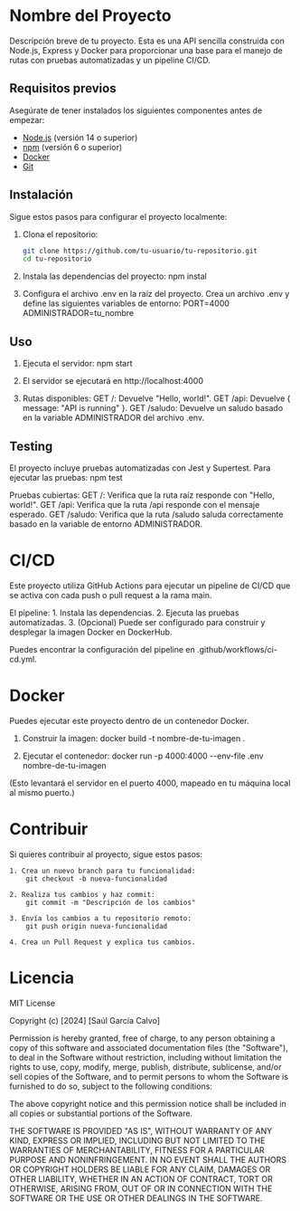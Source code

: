 # Nombre del Proyecto

Descripción breve de tu proyecto. Esta es una API sencilla construida con Node.js, Express y Docker para proporcionar una base para el manejo de rutas con pruebas automatizadas y un pipeline CI/CD.

## Requisitos previos

Asegúrate de tener instalados los siguientes componentes antes de empezar:
- [Node.js](https://nodejs.org/) (versión 14 o superior)
- [npm](https://www.npmjs.com/) (versión 6 o superior)
- [Docker](https://www.docker.com/get-started)
- [Git](https://git-scm.com/)

## Instalación

Sigue estos pasos para configurar el proyecto localmente:

1. Clona el repositorio:
   ```bash
   git clone https://github.com/tu-usuario/tu-repositorio.git
   cd tu-repositorio

2. Instala las dependencias del proyecto:
    npm instal

3. Configura el archivo .env en la raíz del proyecto. Crea un archivo .env y define las siguientes variables de entorno:
    PORT=4000
    ADMINISTRADOR=tu_nombre

## Uso

1. Ejecuta el servidor:
    npm start

2. El servidor se ejecutará en http://localhost:4000

3. Rutas disponibles:
    GET /: Devuelve "Hello, world!".
    GET /api: Devuelve { message: "API is running" }.
    GET /saludo: Devuelve un saludo basado en la variable ADMINISTRADOR del archivo .env.

## Testing

El proyecto incluye pruebas automatizadas con Jest y Supertest. Para ejecutar las pruebas:
    npm test

Pruebas cubiertas:
    GET /: Verifica que la ruta raíz responde con "Hello, world!".
    GET /api: Verifica que la ruta /api responde con el mensaje esperado.
    GET /saludo: Verifica que la ruta /saludo saluda correctamente basado en la variable de entorno ADMINISTRADOR.

# CI/CD

Este proyecto utiliza GitHub Actions para ejecutar un pipeline de CI/CD que se activa con cada push o pull request a la rama main.

El pipeline:
    1. Instala las dependencias.
    2. Ejecuta las pruebas automatizadas.
    3. (Opcional) Puede ser configurado para construir y desplegar la imagen Docker en DockerHub.

Puedes encontrar la configuración del pipeline en .github/workflows/ci-cd.yml.

# Docker

Puedes ejecutar este proyecto dentro de un contenedor Docker.

1. Construir la imagen:
    docker build -t nombre-de-tu-imagen .

2. Ejecutar el contenedor:
    docker run -p 4000:4000 --env-file .env nombre-de-tu-imagen

(Esto levantará el servidor en el puerto 4000, mapeado en tu máquina local al mismo puerto.)

# Contribuir

Si quieres contribuir al proyecto, sigue estos pasos:

    1. Crea un nuevo branch para tu funcionalidad:
        git checkout -b nueva-funcionalidad
    
    2. Realiza tus cambios y haz commit:
        git commit -m "Descripción de los cambios"
    
    3. Envía los cambios a tu repositorio remoto:
        git push origin nueva-funcionalidad
    
    4. Crea un Pull Request y explica tus cambios.

# Licencia

MIT License

Copyright (c) [2024] [Saúl García Calvo]

Permission is hereby granted, free of charge, to any person obtaining a copy
of this software and associated documentation files (the "Software"), to deal
in the Software without restriction, including without limitation the rights
to use, copy, modify, merge, publish, distribute, sublicense, and/or sell
copies of the Software, and to permit persons to whom the Software is
furnished to do so, subject to the following conditions:

The above copyright notice and this permission notice shall be included in all
copies or substantial portions of the Software.

THE SOFTWARE IS PROVIDED "AS IS", WITHOUT WARRANTY OF ANY KIND, EXPRESS OR
IMPLIED, INCLUDING BUT NOT LIMITED TO THE WARRANTIES OF MERCHANTABILITY,
FITNESS FOR A PARTICULAR PURPOSE AND NONINFRINGEMENT. IN NO EVENT SHALL THE
AUTHORS OR COPYRIGHT HOLDERS BE LIABLE FOR ANY CLAIM, DAMAGES OR OTHER
LIABILITY, WHETHER IN AN ACTION OF CONTRACT, TORT OR OTHERWISE, ARISING FROM,
OUT OF OR IN CONNECTION WITH THE SOFTWARE OR THE USE OR OTHER DEALINGS IN THE
SOFTWARE.


